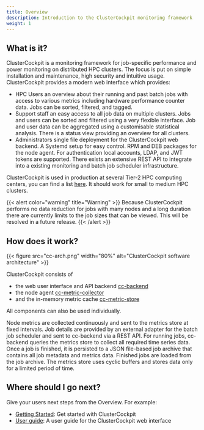 ```yaml
---
title: Overview
description: Introduction to the ClusterCockpit monitoring framework
weight: 1
---
```

## What is it?
ClusterCockpit is a monitoring framework for job-specific performance and power
monitoring on distributed HPC clusters. The focus is put on simple installation and
maintenance, high security and intuitive usage.
ClusterCockpit provides a modern web interface which provides:
* HPC Users an overview about their running and past batch jobs with access to various metrics including hardware performance counter data. Jobs can be sorted, filtered, and tagged.
* Support staff an easy access to all job data on multiple clusters. Jobs and users can be sorted and filtered using a very flexible interface. Job and user data can be aggregated using a customisable statistical analysis. There is a status view providing an overview for all clusters.
* Administrators single file deployment for the ClusterCockpit web backend. A Systemd setup for easy control. RPM and DEB packages for the node agent. For authentication local accounts, LDAP, and JWT tokens are supported. There exists an extensive REST API to integrate into a existing monitoring and batch job scheduler infrastructure.

ClusterCockpit is used in production at several Tier-2 HPC computing centers,
you can find a list [here](/testimonials). It should work for small to medium HPC clusters.

{{< alert color="warning" title="Warning" >}}
Because ClusterCockpit performs no data reduction for jobs with many nodes and a
long duration there are currently limits to the job sizes that can be viewed.
This will be resolved in a future release.
{{< /alert >}}

## How does it work?
{{< figure src="cc-arch.png"  width="80%" alt="ClusterCockpit software architecture" >}}

ClusterCockpit consists of
* the web user interface and API backend [cc-backend](https://github.com/ClusterCockpit/cc-backend)
* the node agent [cc-metric-collector](https://github.com/ClusterCockpit/cc-metric-collector)
* and the in-memory metric cache [cc-metric-store](https://github.com/ClusterCockpit/cc-metric-collector)

All components can also be used individually.

Node metrics are collected continuously and sent to the metrics store at
fixed intervals. Job details are provided by an external adapter for the
batch job scheduler and sent to cc-backend via a REST API. For running
jobs, cc-backend queries the metrics store to collect all required time
series data. Once a job is finished, it is persisted to a JSON file-based
job archive that contains all job metadata and metrics data. Finished jobs
are loaded from the job archive. The metrics store uses cyclic buffers and
stores data only for a limited period of time.

## Where should I go next?

Give your users next steps from the Overview. For example:

* [Getting Started](/docs/getting-started/): Get started with ClusterCockpit
* [User guide](/docs/webinterface/): A user guide for the ClusterCockpit web interface

